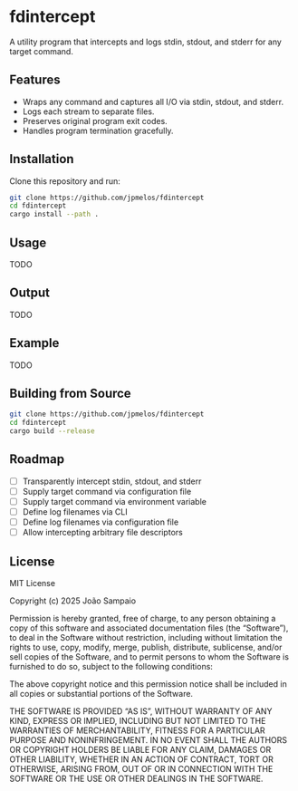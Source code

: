 # fdintercept

A utility program that intercepts and logs stdin, stdout, and stderr for any
target command.

## Features

- Wraps any command and captures all I/O via stdin, stdout, and stderr.
- Logs each stream to separate files.
- Preserves original program exit codes.
- Handles program termination gracefully.

## Installation

Clone this repository and run:

```bash
git clone https://github.com/jpmelos/fdintercept
cd fdintercept
cargo install --path .
```

## Usage

TODO

## Output

TODO

## Example

TODO

## Building from Source

```bash
git clone https://github.com/jpmelos/fdintercept
cd fdintercept
cargo build --release
```

## Roadmap

- [ ] Transparently intercept stdin, stdout, and stderr
- [ ] Supply target command via configuration file
- [ ] Supply target command via environment variable
- [ ] Define log filenames via CLI
- [ ] Define log filenames via configuration file
- [ ] Allow intercepting arbitrary file descriptors

## License

MIT License

Copyright (c) 2025 João Sampaio

Permission is hereby granted, free of charge, to any person obtaining a copy of
this software and associated documentation files (the “Software”), to deal in
the Software without restriction, including without limitation the rights to
use, copy, modify, merge, publish, distribute, sublicense, and/or sell copies
of the Software, and to permit persons to whom the Software is furnished to do
so, subject to the following conditions:

The above copyright notice and this permission notice shall be included in all
copies or substantial portions of the Software.

THE SOFTWARE IS PROVIDED “AS IS”, WITHOUT WARRANTY OF ANY KIND, EXPRESS OR
IMPLIED, INCLUDING BUT NOT LIMITED TO THE WARRANTIES OF MERCHANTABILITY,
FITNESS FOR A PARTICULAR PURPOSE AND NONINFRINGEMENT. IN NO EVENT SHALL THE
AUTHORS OR COPYRIGHT HOLDERS BE LIABLE FOR ANY CLAIM, DAMAGES OR OTHER
LIABILITY, WHETHER IN AN ACTION OF CONTRACT, TORT OR OTHERWISE, ARISING FROM,
OUT OF OR IN CONNECTION WITH THE SOFTWARE OR THE USE OR OTHER DEALINGS IN THE
SOFTWARE.
